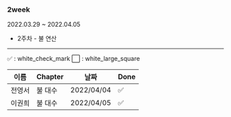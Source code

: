 ###  2week

2022.03.29 ~ 2022.04.05

 - 2주차 - 불 연산

------

:white_check_mark: : white_check_mark   :white_large_square: : white_large_square

| 이름   | Chapter | 날짜 | Done                 |
| ------ | ------- | ---- | -------------------- |
| 전영서 | 불 대수       | 2022/04/04 | :white_check_mark: |
| 이권희  | 불 대수       | 2022/04/05 | ✅ |



